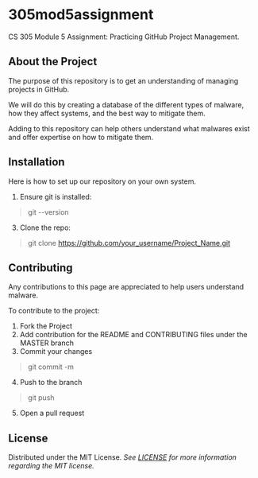 # 305mod5assignment
CS 305 Module 5 Assignment: Practicing GitHub Project Management.  



## About the Project
The purpose of this repository is to get an understanding of managing projects in GitHub. 

We will do this by creating a database of the different types of malware, how they affect systems, and the best way to mitigate them.   

Adding to this repository can help others understand what malwares exist and offer expertise on how to mitigate them.  


## Installation
Here is how to set up our repository on your own system.
1. Ensure git is installed:
> git --version
3. Clone the repo: 
> git clone https://github.com/your_username/Project_Name.git


## Contributing
Any contributions to this page are appreciated to help users understand malware.

To contribute to the project:
1. Fork the Project
2. Add contribution for the README and CONTRIBUTING files under the MASTER branch
3. Commit your changes 
> git commit -m
4. Push to the branch
> git push 
5. Open a pull request


## License
Distributed under the MIT License.
*See [LICENSE](https://github.com/amd2853/305mod5assignment/blob/main/LICENSE) for more information regarding the MIT license.*
